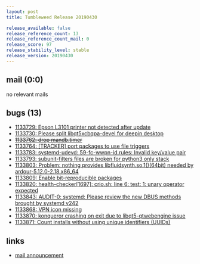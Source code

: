 ```yaml
---
layout: post
title: Tumbleweed Release 20190430

release_available: false
release_reference_count: 13
release_reference_count_mail: 0
release_score: 97
release_stability_level: stable
release_version: 20190430
---
```


## mail (0:0)

no relevant mails

## bugs (13)

<!--more-->

- [1133729: Epson L3101 printer not detected after update](https://bugzilla.opensuse.org/show_bug.cgi?id=1133729)
- [1133730: Please split libqt5xcbqpa-devel for deepin desktop](https://bugzilla.opensuse.org/show_bug.cgi?id=1133730)
- ~~[1133762: drop mandb.timer](https://bugzilla.opensuse.org/show_bug.cgi?id=1133762)~~
- [1133764: \[TRACKER\] port packages to use file triggers](https://bugzilla.opensuse.org/show_bug.cgi?id=1133764)
- [1133783: systemd-udevd: 59-fc-wwpn-id.rules: Invalid key/value pair](https://bugzilla.opensuse.org/show_bug.cgi?id=1133783)
- [1133793: subunit-filters files are broken for python3 only stack](https://bugzilla.opensuse.org/show_bug.cgi?id=1133793)
- [1133803: Problem: nothing provides libfluidsynth.so.1()(64bit) needed by ardour-5.12.0-2.18.x86_64](https://bugzilla.opensuse.org/show_bug.cgi?id=1133803)
- [1133809: Enable bit-reproducible packages](https://bugzilla.opensuse.org/show_bug.cgi?id=1133809)
- [1133820: health-checker\[1697\]: crio.sh: line 6: test: 1: unary operator expected](https://bugzilla.opensuse.org/show_bug.cgi?id=1133820)
- [1133843: AUDIT-0: systemd: Please review the new DBUS methods brought by systemd v242](https://bugzilla.opensuse.org/show_bug.cgi?id=1133843)
- [1133868: VPN icon missing](https://bugzilla.opensuse.org/show_bug.cgi?id=1133868)
- [1133870: konqueror crashing on exit due to libqt5-qtwebengine issue](https://bugzilla.opensuse.org/show_bug.cgi?id=1133870)
- [1133871: Count installs without using unique identifiers (UUIDs)](https://bugzilla.opensuse.org/show_bug.cgi?id=1133871)



## links

- [mail announcement](https://lists.opensuse.org/opensuse-factory/2019-05/msg00025.html)
